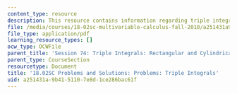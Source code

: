 ```yaml
---
content_type: resource
description: This resource contains information regarding triple integrals.
file: /media/courses/18-02sc-multivariable-calculus-fall-2010/a251431a9b4151107e8d1ce286bac61f_MIT18_02SC_pb_74_comb.pdf
file_type: application/pdf
learning_resource_types: []
ocw_type: OCWFile
parent_title: 'Session 74: Triple Integrals: Rectangular and Cylindrical Coordinates'
parent_type: CourseSection
resourcetype: Document
title: '18.02SC Problems and Solutions: Problems: Triple Integrals'
uid: a251431a-9b41-5110-7e8d-1ce286bac61f
---
```

